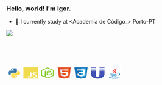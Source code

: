 ### Hello, world! I'm Igor.

- 🌱 I currently study at <Academia de Código_> Porto-PT

<div align="left">
  <a href="https://github.com/igorkoury">
  <img height="180em" src="https://github-readme-stats.vercel.app/api/top-langs/?username=igorkoury&layout=compact&langs_count=7&theme=dracula"/>
</div>
  
<br><br/>

<div style="display: inline_block"><br>
  <img align="center" alt="Igor-Python" height="30" width="40" src="https://raw.githubusercontent.com/devicons/devicon/master/icons/python/python-original.svg">
  <img align="center" alt="Igor-Js" height="30" width="40" src="https://raw.githubusercontent.com/devicons/devicon/master/icons/javascript/javascript-plain.svg">
  <img align="center" alt="Igor-NodeJS" height="30" width="40" src="https://raw.githubusercontent.com/devicons/devicon/master/icons/nodejs/nodejs-original.svg">
  <img align="center" alt="Igor-HTML" height="30" width="40" src="https://raw.githubusercontent.com/devicons/devicon/master/icons/html5/html5-original.svg">
  <img align="center" alt="Igor-CSS" height="30" width="40" src="https://raw.githubusercontent.com/devicons/devicon/master/icons/css3/css3-original.svg">
  <img align="center" alt="Igor-Unix" height="30" width="40" src="https://raw.githubusercontent.com/devicons/devicon/master/icons/unix/unix-original.svg">
  <img align="center" alt="Igor-Java" height="30" width="40" src="https://raw.githubusercontent.com/devicons/devicon/master/icons/java/java-original.svg">
</div>
